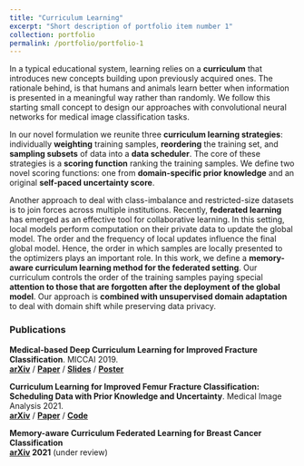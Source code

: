 ```yaml
---
title: "Curriculum Learning"
excerpt: "Short description of portfolio item number 1"
collection: portfolio
permalink: /portfolio/portfolio-1
---
```


In a typical educational system, learning relies on a **curriculum** that introduces new concepts building upon previously acquired ones. The rationale behind, is that humans and animals learn better when information is presented in a meaningful way rather than randomly. We follow this starting small concept to design our approaches with convolutional neural networks for medical image classification tasks.

In our novel formulation we reunite three **curriculum learning strategies**: individually **weighting** training samples, **reordering** the training set, and **sampling subsets** of data into a **data scheduler**. The core of these strategies is a **scoring function** ranking the training samples. We define two novel scoring functions: one from **domain-specific prior knowledge** and an original **self-paced uncertainty score**. 

Another approach to deal with class-imbalance and restricted-size datasets is to join forces across multiple institutions. Recently, **federated learning** has emerged as an effective tool for collaborative learning. In this setting, local models perform computation on their private data to update the global model. The order and the frequency of local updates influence the final global model. Hence, the order in which samples are locally presented to the optimizers plays an important role. In this work, we define a **memory-aware curriculum learning method for the federated setting**. Our curriculum controls the order of the training samples paying special **attention to those that are forgotten after the deployment of the global model**. Our approach is **combined with unsupervised domain adaptation** to deal with domain shift while preserving data privacy.   

### Publications
**Medical-based Deep Curriculum Learning for Improved Fracture Classification**. MICCAI 2019.   
**[arXiv](https://arxiv.org/abs/2004.00482)** / **[Paper](https://link.springer.com/chapter/10.1007%2F978-3-030-32226-7_77)** / **[Slides](https://www.upf.edu/documents/227877672/228393595/miccai19_slides.pdf/f2a2e245-e61a-8938-8c16-7ce754c8685f)** / **[Poster](https://www.upf.edu/documents/227877672/228393595/miccai19_poster.pdf/4a06d02d-b138-8ebc-cd4f-ca875c5c46ac)**   

**Curriculum Learning for Improved Femur Fracture Classification: Scheduling Data with Prior Knowledge and Uncertainty**. Medical Image Analysis 2021.   
**[arXiv](https://arxiv.org/abs/2007.16102)** / **[Paper](https://www.sciencedirect.com/science/article/abs/pii/S1361841521003182)** / **[Code](https://github.com/ameliajimenez/curriculum-learning-prior-uncertainty)**    

**Memory-aware Curriculum Federated Learning for Breast Cancer Classification**     
**[arXiv](https://arxiv.org/abs/2107.02504) 2021** (under review)   